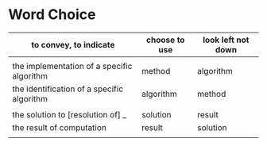 # Word Choice

 to convey, to indicate              | choose to use   | look left not down
-------------------------------------|-----------------|------------
| |
  the implementation of a specific algorithm  |  method | algorithm
  the identification of a specific algorithm  |  algorithm | method
| |
 the solution to [resolution of] _    |  solution | result
 the result of computation         |  result | solution
 | |
